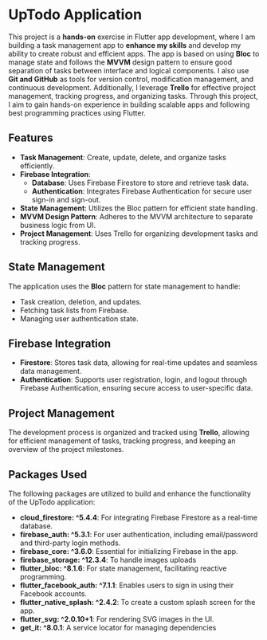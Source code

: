 # UpTodo Application

This project is a **hands-on** exercise in Flutter app development, where I am building a task management app to **enhance my skills** and develop my ability to create robust and efficient apps. The app is based on using **Bloc** to manage state and follows the **MVVM** design pattern to ensure good separation of tasks between interface and logical components. I also use **Git and GitHub** as tools for version control, modification management, and continuous development. Additionally, I leverage **Trello** for effective project management, tracking progress, and organizing tasks. Through this project, I aim to gain hands-on experience in building scalable apps and following best programming practices using Flutter.

## Features

- **Task Management**: Create, update, delete, and organize tasks efficiently.
- **Firebase Integration**: 
  - **Database**: Uses Firebase Firestore to store and retrieve task data.
  - **Authentication**: Integrates Firebase Authentication for secure user sign-in and sign-out.
- **State Management**: Utilizes the Bloc pattern for efficient state handling.
- **MVVM Design Pattern**: Adheres to the MVVM architecture to separate business logic from UI.
- **Project Management**: Uses Trello for organizing development tasks and tracking progress.


## State Management

The application uses the **Bloc** pattern for state management to handle:

- Task creation, deletion, and updates.
- Fetching task lists from Firebase.
- Managing user authentication state.

## Firebase Integration

- **Firestore**: Stores task data, allowing for real-time updates and seamless data management.
- **Authentication**: Supports user registration, login, and logout through Firebase Authentication, ensuring secure access to user-specific data.

## Project Management

The development process is organized and tracked using **Trello**, allowing for efficient management of tasks, tracking progress, and keeping an overview of the project milestones.

## Packages Used

The following packages are utilized to build and enhance the functionality of the UpTodo application:

- **cloud_firestore: ^5.4.4**: For integrating Firebase Firestore as a real-time database.
- **firebase_auth: ^5.3.1**: For user authentication, including email/password and third-party login methods.
- **firebase_core: ^3.6.0**: Essential for initializing Firebase in the app.
- **firebase_storage: ^12.3.4**: To handle images uploads
- **flutter_bloc: ^8.1.6**: For state management, facilitating reactive programming.
- **flutter_facebook_auth: ^7.1.1**: Enables users to sign in using their Facebook accounts.
- **flutter_native_splash: ^2.4.2**: To create a custom splash screen for the app.
- **flutter_svg: ^2.0.10+1**: For rendering SVG images in the UI.
- **get_it: ^8.0.1**: A service locator for managing dependencies 
